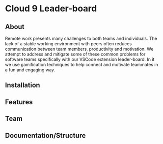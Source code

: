# Cloud 9 Leader-board

## About

Remote work presents many challenges to both teams and individuals. The lack of a stable
working environment with peers often reduces communication between team members, productivity
and motivation. We attempt to address and mitigate some of these common problems for software teams 
specifically with our VSCode extension leader-board. In it we use gamification techniques to help connect
and motivate teammates in a fun and engaging way. 

## Installation

## Features

## Team

## Documentation/Structure
